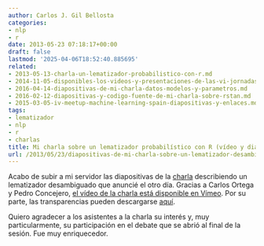 ```yaml
---
author: Carlos J. Gil Bellosta
categories:
- nlp
- r
date: 2013-05-23 07:18:17+00:00
draft: false
lastmod: '2025-04-06T18:52:40.885695'
related:
- 2013-05-13-charla-un-lematizador-probabilistico-con-r.md
- 2014-11-05-disponibles-los-videos-y-presentaciones-de-las-vi-jornadas-de-usuarios-de-r.md
- 2016-04-14-diapositivas-de-mi-charla-datos-modelos-y-parametros.md
- 2016-02-12-diapositivas-y-codigo-fuente-de-mi-charla-sobre-rstan.md
- 2015-03-05-iv-meetup-machine-learning-spain-diapositivas-y-enlaces.md
tags:
- lematizador
- nlp
- r
- charlas
title: Mi charla sobre un lematizador probabilístico con R (vídeo y diapositivas)
url: /2013/05/23/diapositivas-de-mi-charla-sobre-un-lematizador-desambiguado-con-r/
---
```


Acabo de subir a mi servidor las diapositivas de la [charla](https://datanalytics.com/2013/05/13/charla-un-lematizador-probabilistico-con-r/) describiendo un lematizador desambiguado que anuncié el otro día. Gracias a Carlos Ortega y Pedro Concejero, [el vídeo de la charla está disponible en Vímeo](http://vimeo.com/66566980). Por su parte, las transparencias pueden descargarse [aquí](http://datanalytics.com/uploads/charla_nlp_gil_madrid.pdf).

Quiero agradecer a los asistentes a la charla su interés y, muy particularmente, su participación en el debate que se abrió al final de la sesión. Fue muy enriquecedor.
